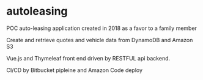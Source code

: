 # autoleasing

POC auto-leasing application created in 2018 as a favor to a family member

Create and retrieve quotes and vehicle data from DynamoDB and Amazon S3

Vue.js and Thymeleaf front end driven by RESTFUL api backend. 

CI/CD by Bitbucket pipleine and Amazon Code deploy


